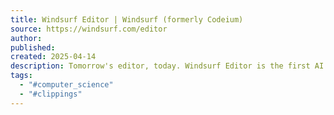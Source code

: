 ```yaml
---
title: Windsurf Editor | Windsurf (formerly Codeium)
source: https://windsurf.com/editor
author: 
published: 
created: 2025-04-14
description: Tomorrow's editor, today. Windsurf Editor is the first AI agent-powered IDE that keeps developers in the flow. Available today on Mac, Windows, and Linux.
tags:
  - "#computer_science"
  - "#clippings"
---
```

